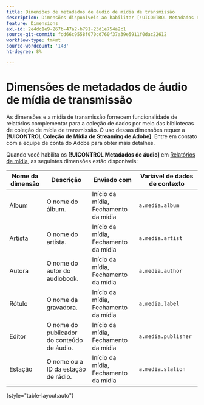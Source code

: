 ```yaml
---
title: Dimensões de metadados de áudio de mídia de transmissão
description: Dimensões disponíveis ao habilitar [!UICONTROL Metadados de áudio] para um conjunto de relatórios.
feature: Dimensions
exl-id: 2e4dc1e9-267b-47a2-b791-23d1e754a2c1
source-git-commit: fdd66c9558f070cd760f37a39e5911f0dac22612
workflow-type: tm+mt
source-wordcount: '143'
ht-degree: 8%

---
```


# Dimensões de metadados de áudio de mídia de transmissão

As dimensões e a mídia de transmissão fornecem funcionalidade de relatórios complementar para a coleção de dados por meio das bibliotecas de coleção de mídia de transmissão. O uso dessas dimensões requer a **[!UICONTROL Coleção de Mídia de Streaming de Adobe]**. Entre em contato com a equipe de conta do Adobe para obter mais detalhes.

Quando você habilita os **[!UICONTROL Metadados de áudio]** em [Relatórios de mídia](/help/admin/admin/c-manage-report-suites/c-edit-report-suites/media-management.md), as seguintes dimensões estão disponíveis:

| Nome da dimensão | Descrição | Enviado com | Variável de dados de contexto |
| --- | --- | --- | --- |
| Álbum | O nome do álbum. | Início da mídia, Fechamento da mídia | `a.media.album` |
| Artista | O nome do artista. | Início da mídia, Fechamento da mídia | `a.media.artist` |
| Autora | O nome do autor do audiobook. | Início da mídia, Fechamento da mídia | `a.media.author` |
| Rótulo | O nome da gravadora. | Início da mídia, Fechamento da mídia | `a.media.label` |
| Editor | O nome do publicador do conteúdo de áudio. | Início da mídia, Fechamento da mídia | `a.media.publisher` |
| Estação | O nome ou a ID da estação de rádio. | Início da mídia, Fechamento da mídia | `a.media.station` |

{style="table-layout:auto"}
